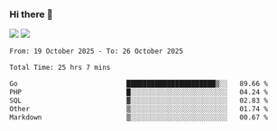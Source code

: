### Hi there 👋️

![](https://komarev.com/ghpvc/?username=Loner1024)
![](https://hit.yhype.me/github/profile?account_id=20189164)

<!--START_SECTION:waka-->

```txt
From: 19 October 2025 - To: 26 October 2025

Total Time: 25 hrs 7 mins

Go                           ██████████████████████▒░░   89.66 %
PHP                          █░░░░░░░░░░░░░░░░░░░░░░░░   04.24 %
SQL                          ▓░░░░░░░░░░░░░░░░░░░░░░░░   02.83 %
Other                        ▒░░░░░░░░░░░░░░░░░░░░░░░░   01.74 %
Markdown                     ▒░░░░░░░░░░░░░░░░░░░░░░░░   00.67 %
```

<!--END_SECTION:waka-->



